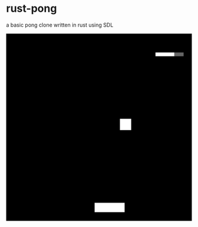 # rust-pong
a basic pong clone written in rust using SDL

![img](https://github.com/Ztirom45/rust-pong/blob/main/img.png)
